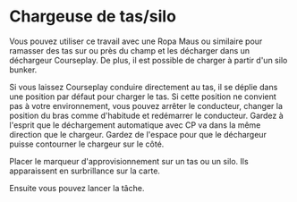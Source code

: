 # Chargeuse de tas/silo

  
  
Vous pouvez utiliser ce travail avec une Ropa Maus ou similaire pour ramasser des tas sur ou près du champ et les décharger dans un déchargeur Courseplay. De plus, il est possible de charger à partir d'un silo bunker.  
  
  
  
Si vous laissez Courseplay conduire directement au tas, il se déplie dans une position par défaut pour charger le tas. Si cette position ne convient pas à votre environnement, vous pouvez arrêter le conducteur, changer la position du bras comme d'habitude et redémarrer le conducteur. Gardez à l'esprit que le déchargement automatique avec CP va dans la même direction que le chargeur. Gardez de l'espace pour que le déchargeur puisse contourner le chargeur sur le côté.  
  


  
  
Placer le marqueur d'approvisionnement sur un tas ou un silo. Ils apparaissent en surbrillance sur la carte.  
  
Ensuite vous pouvez lancer la tâche.  
  


